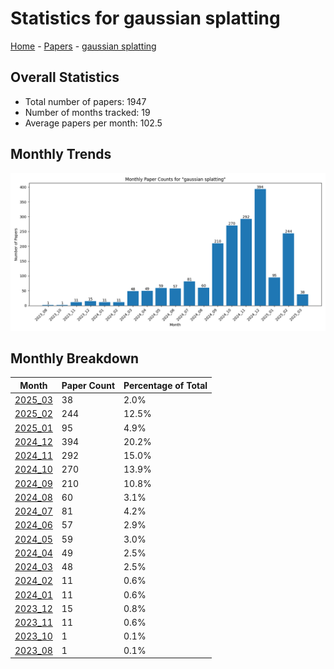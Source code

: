# Statistics for gaussian splatting

[Home](https://arxcompass.github.io) - [Papers](https://arxcompass.github.io/papers) - [gaussian splatting](https://arxcompass.github.io/papers/gaussian_splatting)

## Overall Statistics

- Total number of papers: 1947
- Number of months tracked: 19
- Average papers per month: 102.5

## Monthly Trends

![Monthly Paper Counts](monthly_stats.png)

## Monthly Breakdown

| Month | Paper Count | Percentage of Total |
| --- | --- | --- |
| [2025_03](./2025_03/papers_1.md) | 38 | 2.0% |
| [2025_02](./2025_02/papers_1.md) | 244 | 12.5% |
| [2025_01](./2025_01/papers_1.md) | 95 | 4.9% |
| [2024_12](./2024_12/papers_1.md) | 394 | 20.2% |
| [2024_11](./2024_11/papers_1.md) | 292 | 15.0% |
| [2024_10](./2024_10/papers_1.md) | 270 | 13.9% |
| [2024_09](./2024_09/papers_1.md) | 210 | 10.8% |
| [2024_08](./2024_08/papers_1.md) | 60 | 3.1% |
| [2024_07](./2024_07/papers_1.md) | 81 | 4.2% |
| [2024_06](./2024_06/papers_1.md) | 57 | 2.9% |
| [2024_05](./2024_05/papers_1.md) | 59 | 3.0% |
| [2024_04](./2024_04/papers_1.md) | 49 | 2.5% |
| [2024_03](./2024_03/papers_1.md) | 48 | 2.5% |
| [2024_02](./2024_02/papers_1.md) | 11 | 0.6% |
| [2024_01](./2024_01/papers_1.md) | 11 | 0.6% |
| [2023_12](./2023_12/papers_1.md) | 15 | 0.8% |
| [2023_11](./2023_11/papers_1.md) | 11 | 0.6% |
| [2023_10](./2023_10/papers_1.md) | 1 | 0.1% |
| [2023_08](./2023_08/papers_1.md) | 1 | 0.1% |
